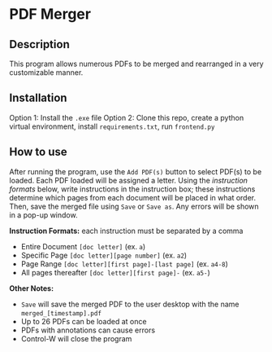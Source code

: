 # PDF Merger

## Description
This program allows numerous PDFs to be merged and rearranged in a very customizable manner.

## Installation

Option 1: Install the `.exe` file
Option 2: Clone this repo, create a python virtual environment, install `requirements.txt`, run `frontend.py`

## How to use
After running the program, use the `Add PDF(s)` button to select PDF(s) to be loaded. Each PDF loaded will be assigned a letter. Using the _instruction formats_ below, write instructions in the instruction box; these instructions determine which pages from each document will be placed in what order. Then, save the merged file using `Save` or `Save as`. Any errors will be shown in a pop-up window.

**Instruction Formats:** each instruction must be separated by a comma
- Entire Document `[doc letter]` (ex. `a`)
- Specific Page `[doc letter][page number]` (ex. `a2`)
- Page Range `[doc letter][first page]-[last page]` (ex. `a4-8`)
- All pages thereafter `[doc letter][first page]-` (ex. `a5-`)

**Other Notes:**
- `Save` will save the merged PDF to the user desktop with the name `merged_[timestamp].pdf`
- Up to 26 PDFs can be loaded at once
- PDFs with annotations can cause errors
- Control-W will close the program